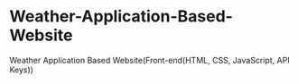 # Weather-Application-Based-Website
Weather Application Based Website(Front-end(HTML, CSS, JavaScript, API Keys))
